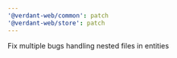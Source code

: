 ```yaml
---
'@verdant-web/common': patch
'@verdant-web/store': patch
---
```


Fix multiple bugs handling nested files in entities

